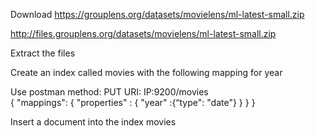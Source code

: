 Download 
https://grouplens.org/datasets/movielens/ml-latest-small.zip

http://files.grouplens.org/datasets/movielens/ml-latest-small.zip

Extract the files

Create an index called movies with the following mapping for year

Use postman method: PUT 
URI: IP:9200/movies  
	{ 
	   "mappings": {
		 "properties" : {
				 "year" :{“type": "date"}
				 }
			 }
	 }


Insert a document into the index movies



